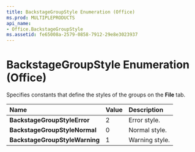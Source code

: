 ```yaml
---
title: BackstageGroupStyle Enumeration (Office)
ms.prod: MULTIPLEPRODUCTS
api_name:
- Office.BackstageGroupStyle
ms.assetid: fe65008a-2579-0858-7912-29e8e3023937
---
```



# BackstageGroupStyle Enumeration (Office)

Specifies constants that define the styles of the groups on the  **File** tab.



|**Name**|**Value**|**Description**|
|:-----|:-----|:-----|
|**BackstageGroupStyleError**|2|Error style.|
|**BackstageGroupStyleNormal**|0|Normal style.|
|**BackstageGroupStyleWarning**|1|Warning style.|

